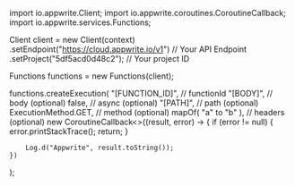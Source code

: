 import io.appwrite.Client;
import io.appwrite.coroutines.CoroutineCallback;
import io.appwrite.services.Functions;

Client client = new Client(context)
    .setEndpoint("https://cloud.appwrite.io/v1") // Your API Endpoint
    .setProject("5df5acd0d48c2"); // Your project ID

Functions functions = new Functions(client);

functions.createExecution(
    "[FUNCTION_ID]", // functionId 
    "[BODY]", // body (optional)
    false, // async (optional)
    "[PATH]", // path (optional)
    ExecutionMethod.GET, // method (optional)
    mapOf( "a" to "b" ), // headers (optional)
    new CoroutineCallback<>((result, error) -> {
        if (error != null) {
            error.printStackTrace();
            return;
        }

        Log.d("Appwrite", result.toString());
    })
);

